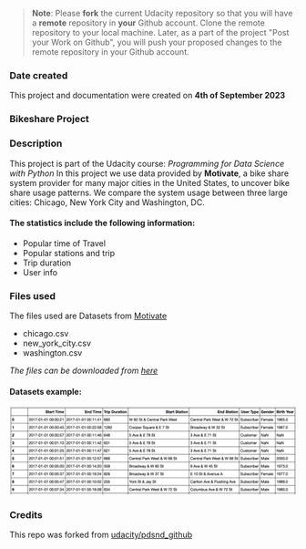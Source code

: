 >**Note**: Please **fork** the current Udacity repository so that you will have a **remote** repository in **your** Github account. Clone the remote repository to your local machine. Later, as a part of the project "Post your Work on Github", you will push your proposed changes to the remote repository in your Github account.

### Date created
This project and documentation were created on **4th of September 2023**

### Bikeshare Project

### Description
This project is part of the Udacity course: *Programming for Data Science with Python*
In this project we use data provided by **Motivate**, 
a bike share system provider for many major cities in the United States, to uncover bike share usage patterns. 
We compare the system usage between three large cities: Chicago, New York City and Washington, DC.

#### The statistics include the following information:
* Popular time of Travel
* Popular stations and trip
* Trip duration
* User info

### Files used
The files used are Datasets from [Motivate](https://motivateco.com/)

* chicago.csv
* new_york_city.csv
* washington.csv

*The files can be downloaded from [here](https://capitalbikeshare.com/system-data)*

#### Datasets example:
![Data for the first 10 rides in the new_york_city.csv file](nyc-data.png)

### Credits
This repo was forked from [udacity/pdsnd_github](https://github.com/udacity/pdsnd_github)
